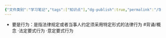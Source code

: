 ```yaml
---
{"文件类别":"学习笔记","tags":["知识点"],"dg-publish":true,"permalink":"/学习笔记/知识点cheese/要式行为/","dgPassFrontmatter":true}
---
```


- 要是行为：是指法律规定或者当事人约定须采用特定形式的法律行为 #背诵/概念 
·法定要式行为
·意定要式行为